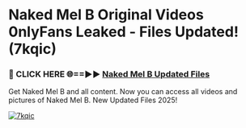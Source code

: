 # Naked Mel B Original Videos 0nlyFans Leaked - Files Updated! (7kqic)

<h3>🔴 CLICK HERE 🌐==►► <a href="https://tinyurl.com/up5wt9bj" rel="nofollow">Naked Mel B Updated Files</a></h3>

Get Naked Mel B and all content. Now you can access all videos and pictures of Naked Mel B. New Updated Files 2025!

[![7kqic](https://i.imgur.com/ABiUzMV.gif)](https://tinyurl.com/up5wt9bj)
